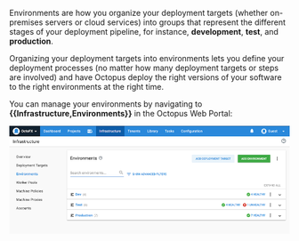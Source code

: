 Environments are how you organize your deployment targets (whether on-premises servers or cloud services) into groups that represent the different stages of your deployment pipeline, for instance, **development**, **test**, and **production**.

Organizing your deployment targets into environments lets you define your deployment processes (no matter how many deployment targets or steps are involved) and have Octopus deploy the right versions of your software to the right environments at the right time.

You can manage your environments by navigating to **{{Infrastructure,Environments}}** in the Octopus Web Portal:

![The environments area of Octopus Deploy](docs/shared-content/concepts/images/environments.png "width=500")
